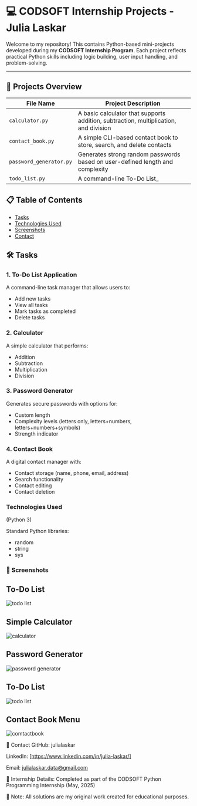 # 💻 CODSOFT Internship Projects - Julia Laskar

Welcome to my repository! This contains Python-based mini-projects developed during my **CODSOFT Internship Program**. Each project reflects practical Python skills including logic building, user input handling, and problem-solving.

---

## 📂 Projects Overview

| File Name             | Project Description                                                                 |
|-----------------------|--------------------------------------------------------------------------------------|
| `calculator.py`       | A basic calculator that supports addition, subtraction, multiplication, and division |
| `contact_book.py`     | A simple CLI-based contact book to store, search, and delete contacts                |
| `password_generator.py`| Generates strong random passwords based on user-defined length and complexity       |
| `todo_list.py`        | A command-line To-Do List_

## 📋 Table of Contents
- [Tasks](#-tasks)
- [Technologies Used](#-technologies-used)
- [Screenshots](#-screenshots)
- [Contact](#-contact)

## 🛠️ Tasks

### 1. To-Do List Application
A command-line task manager that allows users to:
- Add new tasks
- View all tasks
- Mark tasks as completed
- Delete tasks

### 2. Calculator
A simple calculator that performs:
- Addition
- Subtraction
- Multiplication
- Division

### 3. Password Generator
Generates secure passwords with options for:
- Custom length
- Complexity levels (letters only, letters+numbers, letters+numbers+symbols)
- Strength indicator

### 4. Contact Book
A digital contact manager with:
- Contact storage (name, phone, email, address)
- Search functionality
- Contact editing
- Contact deletion

### Technologies Used
(Python 3)

Standard Python libraries:
- random
- string
- sys

### 📸 Screenshots
## To-Do List
![todo list](https://github.com/user-attachments/assets/ff097275-8be8-42e8-ab22-1ed2351e1299)
## Simple Calculator
![calculator](https://github.com/user-attachments/assets/0aecc6fd-24ef-45a3-822d-339c16cfeeea)
## Password Generator
![password generator](https://github.com/user-attachments/assets/72d7a0f8-1dc0-41a0-b12a-c4838ab5707b)
## To-Do List
![todo list](https://github.com/user-attachments/assets/ff097275-8be8-42e8-ab22-1ed2351e1299)
## Contact Book Menu 
![comtactbook](https://github.com/user-attachments/assets/ed096539-3d42-4473-9260-ab894b6fd068)


📧 Contact
GitHub: julialaskar

LinkedIn: [https://www.linkedin.com/in/julia-laskar/]

Email: julialaskar.data@gmail.com

🔹 Internship Details: Completed as part of the CODSOFT Python Programming Internship (May, 2025)

🔹 Note: All solutions are my original work created for educational purposes.
